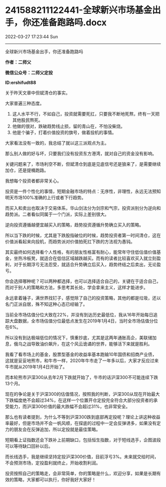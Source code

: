 # 241588211122441-全球新兴市场基金出手，你还准备跑路吗.docx

2022-03-27 17:23:44 Sun

----

全球新兴市场基金出手，你还准备跑路吗

__作者：二师父__

__微信公众号：二师父定投__

__ID:ershifudt88__

关于昨天文章中但斌清仓的事实。

大家普遍三种态度。

1. 这人水平不行，不如自己，投资就需要死扛，只要我不断地死熬，终有一天把其他股民熬死。
2. 他做的很对，跌破趋势线止损，留的青山在，不怕没柴烧。
3. 他是个骗子，打着价值投资的旗号，做着投机的事情。

大家看法没有一致的，我总结了就以这三派观点为主。

那么别人做的好与坏，只要我们没有投资东方港湾，就对自己的资金没有影响。

关键问题来了，市场利空不断，但斌清仓到底是见底信号还是狼来了，是需要继续加仓，还是提桶跑路。

我想每个投资者都非常关心。

投资是一件个性化的事情，短期金融市场的特点：无序性，非理性，永远无法预知明天市场100%准确的上行或者下行趋势。

而买入和卖出也取决于交易体系，华山剑法分为剑宗和气宗，投资派别分为逆向和趋势派。二者看似同属于一个门派，实际上差别很大。

逆向投资遵循越便宜越买入的策略，趋势投资遵循升势确立买入的策略。

所以当下跌的时候，尤其是下跌股指破位的时候，趋势投资者第一时间清仓，这在价值派看起来向投机，而趋势派对价值拍死扛下跌的方法视为愚钝。

其实最终如何选择看个人性格，有的朋友性格富有耐心，能常年守住低估值价值基金，坐热冷板凳，就适合在低估区域越跌越买。而有的读者比较喜欢买入就立刻盈利，对于长期浮亏无法忍受，就适合升势确立后买入，趋势终结之后卖出，无论盈亏。

你会选择哪种呢？可以两种都选择，也可以选择适合自己的，关键在于适合自己，而对于别人的策略和方法，多思考其长处，学会拿来主义，这样才能进步。

永远拿着锤子，满世界找钉子，感觉除了自己的投资策略，其他的都是垃圾，还以名门正派自居，殊不知这种心态已经输了。

当前全市场估值分位大致在22%，并没有到达历史最低位，我从16年开始每日追踪大盘数据，全市场估值分位最低点发生在2019年1月4日，当时全市场估值分位在6%。

所以没有到达极端低位的情况下，慎重抄底，尤其是这两年通胀高企，美联储加息，俄乌之战导致油价飙升，在这个风云诡谲的世界，能够活下来就是胜利。

我看了看市场上的基金，股票型基金的收益率基本跑输10年国债和招商产业债，这就是妥妥地熊市，和牛市一样，2020年牛市走了一年多以后，大家才反应过来牛市就从2019年1月4日开始了。

而本轮熊市沪深300从去年2月下跌就开始了，牛市的话沪深300不可能连续下跌13个月。

现在的争论是关于沪深300的估值情况，按照我的判断，沪深300从现在开始最大下跌幅度绝不会超过34%，在这样一个位置开仓定投完全符合大部分投资者的承受能力，而沪深300价值的最大跌幅不会超过31%，也非常安全。

那么也有读者提到，为什么不等到沪深300跌到底部再定投呢？理论上讲这种收益率最好，但是市场并不会一帆风顺，在探底的过程中一定会反弹诱多，如果没有定力的朋友会在反弹追加，所以定投就是最佳策略。

短期看上证指数还会下跌补上前期缺口，包括恒生指数，对于短线选手，企图波段可以等待缺口回补以后。

而长线选手，我是继续坚持定投沪深300价值，目前浮亏3%。未来就交给时间，不会预测市场，定投盈利就终止，开始收割利润。

投资按照自己的策略走，会非常简单，你的策略是什么，欢迎分享，如果是长期有效的策略，大家都可以执行，你好我好大家好！

